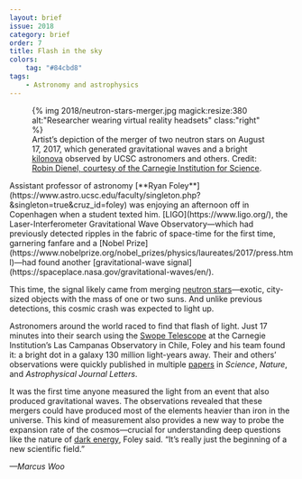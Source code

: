 ```yaml
---
layout: brief
issue: 2018
category: brief
order: 7
title: Flash in the sky
colors:
    tag: "#84cbd8"
tags:
    - Astronomy and astrophysics
---
```

<figure>
{% img 2018/neutron-stars-merger.jpg magick:resize:380 alt:"Researcher wearing virtual reality headsets" class:"right" %}
<figcaption>Artist’s depiction of the merger of two neutron stars on August 17, 2017, which generated gravitational waves and a bright <a href="https://en.wikipedia.org/wiki/Kilonova">kilonova</a> observed by UCSC astronomers and others. Credit: <a href="https://ziggy.ucolick.org/sss17a/additional_media.html">Robin Dienel, courtesy of the Carnegie Institution for Science</a>.</figcaption>
</figure>
Assistant professor of astronomy [**Ryan Foley**](https://www.astro.ucsc.edu/faculty/singleton.php?&singleton=true&cruz_id=foley) was enjoying an afternoon off in Copenhagen when a student texted him. [LIGO](https://www.ligo.org/), the Laser-Interferometer Gravitational Wave Observatory—which had previously detected ripples in the fabric of space-time for the first time, garnering fanfare and a [Nobel Prize](https://www.nobelprize.org/nobel_prizes/physics/laureates/2017/press.html)—had found another [gravitational-wave signal](https://spaceplace.nasa.gov/gravitational-waves/en/).

This time, the signal likely came from merging [neutron stars](https://www.nasa.gov/mission_pages/GLAST/science/neutron_stars.html)—exotic, city-sized objects with the mass of one or two suns. And unlike previous detections, this cosmic crash was expected to light up.

Astronomers around the world raced to find that flash of light. Just 17 minutes into their search using the [Swope Telescope](http://obs.carnegiescience.edu/swope) at the Carnegie Institution’s Las Campanas Observatory in Chile, Foley and his team found it: a bright dot in a galaxy 130 million light-years away. Their and others’ observations were quickly published in multiple [papers](http://www.sciencemag.org/news/2017/10/merging-neutron-stars-generate-gravitational-waves-and-celestial-light-show) in *Science*, *Nature*, and *Astrophysical Journal Letters*.

It was the first time anyone measured the light from an event that also produced gravitational waves. The observations revealed that these mergers could have produced most of the elements heavier than iron in the universe. This kind of measurement also provides a new way to probe the expansion rate of the cosmos—crucial for understanding deep questions like the nature of [dark energy](https://science.nasa.gov/astrophysics/focus-areas/what-is-dark-energy), Foley said. “It’s really just the beginning of a new scientific field.”

*—Marcus Woo*
